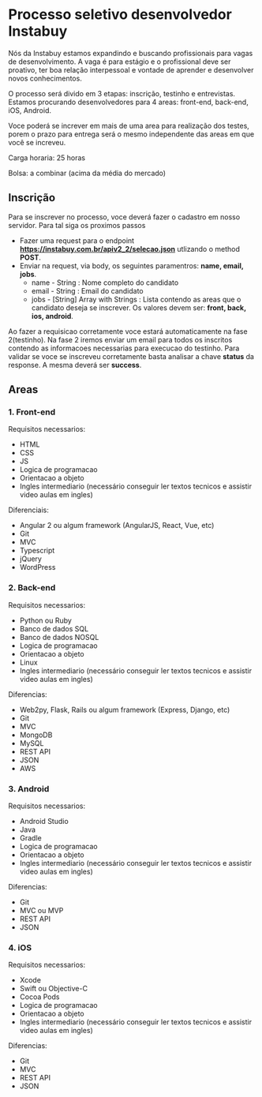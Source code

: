 # Processo seletivo desenvolvedor Instabuy #

Nós da Instabuy estamos expandindo e buscando profissionais para vagas de desenvolvimento. 
A vaga é para estágio e o profissional deve ser proativo, ter boa relação interpessoal e vontade de aprender e desenvolver novos conhecimentos.

O processo será divido em 3 etapas: inscrição, testinho e entrevistas.
Estamos procurando desenvolvedores para 4 areas: front-end, back-end, iOS, Android.

Voce poderá se increver em mais de uma area para realização dos testes, porem o prazo para entrega será o mesmo independente das areas em que você se increveu.

Carga horaria: 25 horas

Bolsa: a combinar (acima da média do mercado)


## Inscrição ##

Para se inscrever no processo, voce deverá fazer o cadastro em nosso servidor. Para tal siga os proximos passos

- Fazer uma request para o endpoint **https://instabuy.com.br/apiv2_2/selecao.json** utlizando o method **POST**.
- Enviar na request, via body, os seguintes paramentros: **name, email, jobs**.
	- name - String : Nome completo do candidato
	- email - String : Email do candidato
	- jobs - [String] Array with Strings : Lista contendo as areas que o candidato deseja se inscrever. Os valores devem ser: **front, back, ios, android**.

Ao fazer a requisicao corretamente voce estará automaticamente na fase 2(testinho). Na fase 2 iremos enviar um email para todos os inscritos contendo as informacoes necessarias para execucao do testinho.
Para validar se voce se inscreveu corretamente basta analisar a chave **status** da response. A mesma deverá ser **success**. 

## Areas ##

### 1. Front-end ###
Requisitos necessarios:

- HTML
- CSS
- JS
- Logica de programacao
- Orientacao a objeto
- Ingles intermediario (necessário conseguir ler textos tecnicos e assistir video aulas em ingles) 

Diferenciais:

- Angular 2 ou algum framework (AngularJS, React, Vue, etc)
- Git
- MVC
- Typescript
- jQuery
- WordPress


### 2. Back-end ###
Requisitos necessarios:

- Python ou Ruby
- Banco de dados SQL
- Banco de dados NOSQL
- Logica de programacao
- Orientacao a objeto
- Linux
- Ingles intermediario (necessário conseguir ler textos tecnicos e assistir video aulas em ingles) 

Diferencias:

- Web2py, Flask, Rails ou algum framework (Express, Django, etc)
- Git
- MVC
- MongoDB
- MySQL
- REST API
- JSON
- AWS


### 3. Android ###
Requisitos necessarios:

- Android Studio
- Java
- Gradle
- Logica de programacao
- Orientacao a objeto
- Ingles intermediario (necessário conseguir ler textos tecnicos e assistir video aulas em ingles) 

Diferencias:

- Git
- MVC ou MVP
- REST API
- JSON


### 4. iOS ###
Requisitos necessarios:

- Xcode
- Swift ou Objective-C
- Cocoa Pods
- Logica de programacao
- Orientacao a objeto
- Ingles intermediario (necessário conseguir ler textos tecnicos e assistir video aulas em ingles) 

Diferencias:

- Git
- MVC
- REST API
- JSON